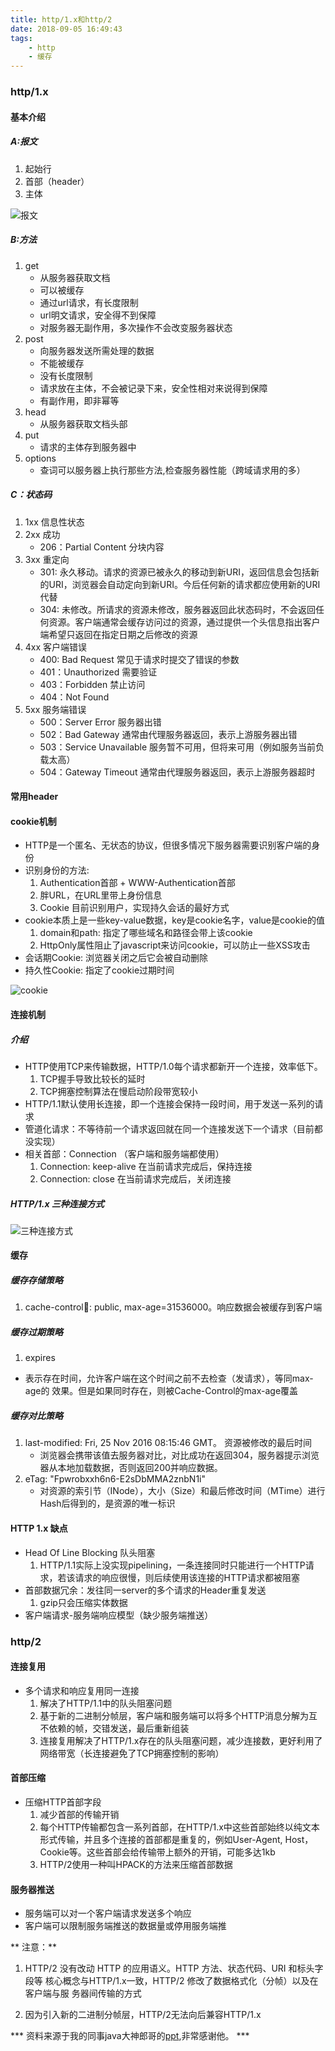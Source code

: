 ```yaml
---
title: http/1.x和http/2
date: 2018-09-05 16:49:43
tags:
    - http
    - 缓存
---
```

### http/1.x

#### 基本介绍

##### A:报文
  1. 起始⾏ 
  2. ⾸部（header）
  3. 主体

![报文](/blog/img/http_content.png)  

##### B:方法
  1. get 
     * 从服务器获取文档
     * 可以被缓存
     * 通过url请求，有长度限制
     * url明文请求，安全得不到保障
     * 对服务器无副作用，多次操作不会改变服务器状态
  2. post
     * 向服务器发送所需处理的数据
     * 不能被缓存
     * 没有长度限制
     * 请求放在主体，不会被记录下来，安全性相对来说得到保障
     * 有副作用，即非幂等
  3. head
     * 从服务器获取文档头部
  4. put
     * 请求的主体存到服务器中
  5. options
     * 查词可以服务器上执行那些方法,检查服务器性能（跨域请求用的多）

##### C：状态码
  1. 1xx 信息性状态
  2. 2xx 成功
     * 206：Partial Content 分块内容
  3. 3xx 重定向
     * 301: 永久移动。请求的资源已被永久的移动到新URI，返回信息会包括新的URI，浏览器会自动定向到新URI。今后任何新的请求都应使用新的URI代替
     * 304: 未修改。所请求的资源未修改，服务器返回此状态码时，不会返回任何资源。客户端通常会缓存访问过的资源，通过提供一个头信息指出客户端希望只返回在指定日期之后修改的资源
  4. 4xx 客户端错误
     * 400: Bad Request 常⻅于请求时提交了错误的参数
     * 401：Unauthorized 需要验证
     * 403：Forbidden 禁⽌访问
     * 404：Not Found
  5. 5xx 服务端错误
     * 500：Server Error 服务器出错
     * 502：Bad Gateway 通常由代理服务器返回，表示上游服务器出错
     * 503：Service Unavailable 服务暂不可⽤，但将来可⽤（例如服务当前负载太⾼） 
     * 504：Gateway Timeout 通常由代理服务器返回，表示上游服务器超时


#### 常用header
  
#### cookie机制
* HTTP是⼀个匿名、⽆状态的协议，但很多情况下服务器需要识别客户端的身份
* 识别身份的⽅法:
  1. Authentication⾸部 + WWW-Authentication⾸部
  2. 胖URL，在URL⾥带上身份信息
  3. Cookie ⽬前识别⽤户，实现持久会话的最好⽅式
* cookie本质上是⼀些key-value数据，key是cookie名字，value是cookie的值
  1. domain和path: 指定了哪些域名和路径会带上该cookie
  2. HttpOnly属性阻⽌了javascript来访问cookie，可以防⽌⼀些XSS攻击
* 会话期Cookie: 浏览器关闭之后它会被⾃动删除
* 持久性Cookie: 指定了cookie过期时间

![cookie](/blog/img/http_cookie.png) 

#### 连接机制
##### 介绍
* HTTP使⽤TCP来传输数据，HTTP/1.0每个请求都新开⼀个连接，效率低下。
  1. TCP握⼿导致⽐较⻓的延时
  2. TCP拥塞控制算法在慢启动阶段带宽较⼩
* HTTP/1.1默认使⽤⻓连接，即⼀个连接会保持⼀段时间，⽤于发送⼀系列的请求
* 管道化请求：不等待前⼀个请求返回就在同⼀个连接发送下⼀个请求（⽬前都没实现）
* 相关⾸部：Connection （客户端和服务端都使⽤）
  1. Connection: keep-alive 在当前请求完成后，保持连接
  2. Connection: close 在当前请求完成后，关闭连接

##### HTTP/1.x 三种连接⽅式
![三种连接⽅式](/blog/img/http_live.png) 

#### 缓存

##### 缓存存储策略
1. cache-control:  public, max-age=31536000。响应数据会被缓存到客户端

##### 缓存过期策略
1. expires
  * 表示存在时间，允许客户端在这个时间之前不去检查（发请求），等同max-age的
效果。但是如果同时存在，则被Cache-Control的max-age覆盖

##### 缓存对比策略
1. last-modified:  Fri, 25 Nov 2016 08:15:46 GMT。 资源被修改的最后时间
   * 浏览器会携带该值去服务器对比，对比成功在返回304，服务器提示浏览器从本地加载数据，否则返回200并响应数据。
2. eTag:  "Fpwrobxxh6n6-E2sDbMMA2znbN1i"
   * 对资源的索引节（INode），大小（Size）和最后修改时间（MTime）进行Hash后得到的，是资源的唯一标识

#### HTTP 1.x 缺点
* Head Of Line Blocking 队头阻塞
  1. HTTP/1.1实际上没实现pipelining，⼀条连接同时只能进⾏⼀个HTTP请求，若该请求的响应很慢，则后续使⽤该连接的HTTP请求都被阻塞
* ⾸部数据冗余：发往同⼀server的多个请求的Header重复发送
  1. gzip只会压缩实体数据
* 客户端请求-服务端响应模型（缺少服务端推送）  

### http/2

#### 连接复用
* 多个请求和响应复⽤同⼀连接
  1. 解决了HTTP/1.1中的队头阻塞问题
  2. 基于新的⼆进制分帧层，客户端和服务端可以将多个HTTP消息分解为互不依赖的帧，交错发送，最后重新组装
  3. 连接复⽤解决了HTTP/1.x存在的队头阻塞问题，减少连接数，更好利⽤了⽹络带宽（⻓连接避免了TCP拥塞控制的影响）

#### 首部压缩
* 压缩HTTP⾸部字段
  1. 减少⾸部的传输开销
  2. 每个HTTP传输都包含⼀系列⾸部，在HTTP/1.x中这些⾸部始终以纯⽂本形式传输，并且多个连接的⾸部都是重复的，例如User-Agent, Host，Cookie等。这些⾸部会给传输带上额外的开销，可能多达1kb
  3. HTTP/2使⽤⼀种叫HPACK的⽅法来压缩⾸部数据

#### 服务器推送
* 服务端可以对⼀个客户端请求发送多个响应
* 客户端可以限制服务端推送的数据量或停⽤服务端推

** 注意：**
1. HTTP/2 没有改动 HTTP 的应⽤语义。HTTP ⽅法、状态代码、URI 和标头字段等
核⼼概念与HTTP/1.x⼀致，HTTP/2 修改了数据格式化（分帧）以及在客户端与服
务器间传输的⽅式

2. 因为引⼊新的⼆进制分帧层，HTTP/2⽆法向后兼容HTTP/1.x

*** 资料来源于我的同事java大神郎哥的[ppt](http://luna.corp.youdao.com/images/d/d1/HTTP1.x%E5%92%8CHTTP2.pdf),非常感谢他。 ***